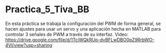 # Practica_5_Tiva_BB
En esta práctica se trabaja la configuración del PWM de forma general, se hacen ajustes para usar un servo y una aplicación hecha en MATLAB para controlar 3 señales de PWM a través de su interfaz.
Video:
https://drive.google.com/file/d/1TciWQkRUp-dvBFLwDBO0pZ9RrbWO-4Vl/view?usp=sharing
